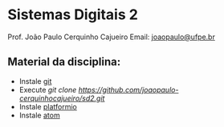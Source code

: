 # Sistemas Digitais 2

Prof. João Paulo Cerquinho Cajueiro
Email: [joaopaulo@ufpe.br](mailto:joaopaulo@ufpe.br)

## Material da disciplina:

 - Instale [git](https://git-scm.com/)
 - Execute *git clone https://github.com/joaopaulo-cerquinhocajueiro/sd2.git*
 - Instale [platformio](http://platformio.org/#!/)
 - Instale [atom](https://atom.io/)

